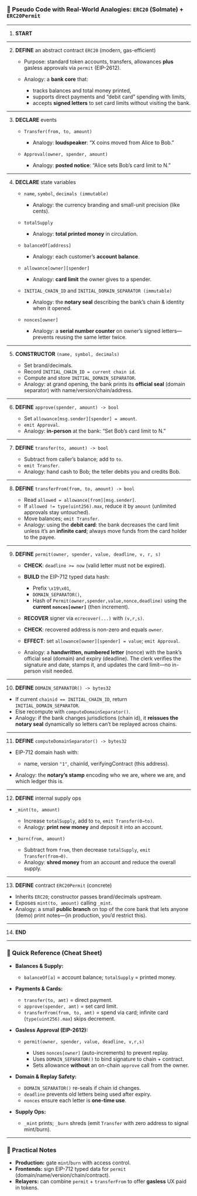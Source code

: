 ### 🧠 Pseudo Code with Real-World Analogies: `ERC20` (Solmate) + `ERC20Permit`

---

1. **START**

---

2. **DEFINE** an abstract contract `ERC20` (modern, gas-efficient)

   - Purpose: standard token accounts, transfers, allowances **plus** gasless approvals via `permit` (EIP-2612).
   - Analogy: a **bank core** that:

     - tracks balances and total money printed,
     - supports direct payments and “debit card” spending with limits,
     - accepts **signed letters** to set card limits without visiting the bank.

---

3. **DECLARE** events

   - `Transfer(from, to, amount)`

     - Analogy: **loudspeaker**: “X coins moved from Alice to Bob.”

   - `Approval(owner, spender, amount)`

     - Analogy: **posted notice**: “Alice sets Bob’s card limit to N.”

---

4. **DECLARE** state variables

   - `name`, `symbol`, `decimals (immutable)`

     - Analogy: the currency branding and small-unit precision (like cents).

   - `totalSupply`

     - Analogy: **total printed money** in circulation.

   - `balanceOf[address]`

     - Analogy: each customer’s **account balance**.

   - `allowance[owner][spender]`

     - Analogy: **card limit** the owner gives to a spender.

   - `INITIAL_CHAIN_ID` and `INITIAL_DOMAIN_SEPARATOR (immutable)`

     - Analogy: the **notary seal** describing the bank’s chain & identity when it opened.

   - `nonces[owner]`

     - Analogy: a **serial number counter** on owner’s signed letters—prevents reusing the same letter twice.

---

5. **CONSTRUCTOR** `(name, symbol, decimals)`

   - Set brand/decimals.
   - Record `INITIAL_CHAIN_ID = current chain id`.
   - Compute and store `INITIAL_DOMAIN_SEPARATOR`.
   - Analogy: at grand opening, the bank prints its **official seal** (domain separator) with name/version/chain/address.

---

6. **DEFINE** `approve(spender, amount) -> bool`

   - Set `allowance[msg.sender][spender] = amount`.
   - `emit Approval`.
   - Analogy: **in-person** at the bank: “Set Bob’s card limit to N.”

---

7. **DEFINE** `transfer(to, amount) -> bool`

   - Subtract from caller’s balance; add to `to`.
   - `emit Transfer`.
   - Analogy: hand cash to Bob; the teller debits you and credits Bob.

---

8. **DEFINE** `transferFrom(from, to, amount) -> bool`

   - Read `allowed = allowance[from][msg.sender]`.
   - If `allowed != type(uint256).max`, reduce it by `amount` (unlimited approvals stay untouched).
   - Move balances; `emit Transfer`.
   - Analogy: using the **debit card**: the bank decreases the card limit unless it’s an **infinite card**; always move funds from the card holder to the payee.

---

9. **DEFINE** `permit(owner, spender, value, deadline, v, r, s)`

   - **CHECK**: `deadline >= now` (valid letter must not be expired).
   - **BUILD** the EIP-712 typed data hash:

     - Prefix `\x19\x01`,
     - `DOMAIN_SEPARATOR()`,
     - Hash of `Permit(owner,spender,value,nonce,deadline)` using the **current `nonces[owner]`** (then increment).

   - **RECOVER** signer via `ecrecover(...)` with `(v,r,s)`.
   - **CHECK**: recovered address is non-zero and equals `owner`.
   - **EFFECT**: set `allowance[owner][spender] = value`; `emit Approval`.
   - Analogy: a **handwritten, numbered letter** (nonce) with the bank’s official seal (domain) and expiry (deadline). The clerk verifies the signature and date, stamps it, and updates the card limit—no in-person visit needed.

---

10. **DEFINE** `DOMAIN_SEPARATOR() -> bytes32`

- If current `chainid == INITIAL_CHAIN_ID`, return `INITIAL_DOMAIN_SEPARATOR`.
- Else recompute with `computeDomainSeparator()`.
- Analogy: if the bank changes jurisdictions (chain id), it **reissues the notary seal** dynamically so letters can’t be replayed across chains.

---

11. **DEFINE** `computeDomainSeparator() -> bytes32`

- EIP-712 domain hash with:

  - name, version `"1"`, chainId, verifyingContract (this address).

- Analogy: the **notary’s stamp** encoding who we are, where we are, and which ledger this is.

---

12. **DEFINE** internal supply ops

- `_mint(to, amount)`

  - Increase `totalSupply`, add to `to`, `emit Transfer(0→to)`.
  - Analogy: **print new money** and deposit it into an account.

- `_burn(from, amount)`

  - Subtract from `from`, then decrease `totalSupply`, `emit Transfer(from→0)`.
  - Analogy: **shred money** from an account and reduce the overall supply.

---

13. **DEFINE** contract `ERC20Permit` (concrete)

- Inherits `ERC20`; constructor passes brand/decimals upstream.
- Exposes `mint(to, amount)` calling `_mint`.
- Analogy: a small **public branch** on top of the core bank that lets anyone (demo) print notes—(in production, you’d restrict this).

---

14. **END**

---

### 🔎 Quick Reference (Cheat Sheet)

- **Balances & Supply:**

  - `balanceOf[a]` = account balance; `totalSupply` = printed money.

- **Payments & Cards:**

  - `transfer(to, amt)` = direct payment.
  - `approve(spender, amt)` = set card limit.
  - `transferFrom(from, to, amt)` = spend via card; infinite card (`type(uint256).max`) skips decrement.

- **Gasless Approval (EIP-2612):**

  - `permit(owner, spender, value, deadline, v,r,s)`

    - Uses `nonces[owner]` (auto-increments) to prevent replay.
    - Uses `DOMAIN_SEPARATOR()` to bind signature to chain + contract.
    - Sets allowance **without** an on-chain `approve` call from the owner.

- **Domain & Replay Safety:**

  - `DOMAIN_SEPARATOR()` re-seals if chain id changes.
  - `deadline` prevents old letters being used after expiry.
  - `nonces` ensure each letter is **one-time use**.

- **Supply Ops:**

  - `_mint` prints; `_burn` shreds (emit `Transfer` with zero address to signal mint/burn).

---

### 🧯 Practical Notes

- **Production:** gate `mint`/`burn` with access control.
- **Frontends:** sign EIP-712 typed data for `permit` (domain/name/version/chain/contract).
- **Relayers:** can combine `permit` + `transferFrom` to offer **gasless** UX paid in tokens.

